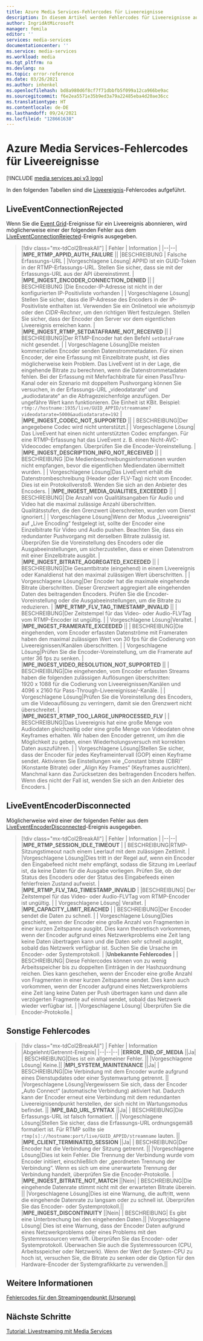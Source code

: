 ```yaml
---
title: Azure Media Services-Fehlercodes für Liveereignisse
description: In diesem Artikel werden Fehlercodes für Liveereignisse aufgelistet.
author: IngridAtMicrosoft
manager: femila
editor: ''
services: media-services
documentationcenter: ''
ms.service: media-services
ms.workload: media
ms.tgt_pltfrm: na
ms.devlang: na
ms.topic: error-reference
ms.date: 03/26/2021
ms.author: inhenkel
ms.openlocfilehash: bd8a980d6f8cf7f71dbbfb5f099a12ca966be9ac
ms.sourcegitcommit: f6e2ea5571e35b9ed3a79a22485eba4d20ae36cc
ms.translationtype: HT
ms.contentlocale: de-DE
ms.lasthandoff: 09/24/2021
ms.locfileid: "128661638"
---
```

# <a name="media-services-live-event-error-codes"></a>Azure Media Services-Fehlercodes für Liveereignisse

[!INCLUDE [media services api v3 logo](./includes/v3-hr.md)]

In den folgenden Tabellen sind die [Liveereignis](live-event-outputs-concept.md)-Fehlercodes aufgeführt.

## <a name="liveeventconnectionrejected"></a>LiveEventConnectionRejected

Wenn Sie die [Event Grid](../../event-grid/index.yml)-Ereignisse für ein Liveereignis abonnieren, wird möglicherweise einer der folgenden Fehler aus dem [LiveEventConnectionRejected](monitoring/media-services-event-schemas.md\#liveeventconnectionrejected)-Ereignis ausgegeben.
> [!div class="mx-tdCol2BreakAll"]
>| Fehler | Information |
>|--|--|
>|**MPE_RTMP_APPID_AUTH_FAILURE** ||
>|BESCHREIBUNG | Falsche Erfassungs-URL |
>|Vorgeschlagene Lösung| APPID ist ein GUID-Token in der RTMP-Erfassungs-URL. Stellen Sie sicher, dass sie mit der Erfassungs-URL aus der API übereinstimmt. |
>|**MPE_INGEST_ENCODER_CONNECTION_DENIED** ||
>| BESCHREIBUNG |Die Encoder-IP-Adresse ist nicht in der konfigurierten IP-Positivliste vorhanden |
>| Vorgeschlagene Lösung| Stellen Sie sicher, dass die IP-Adresse des Encoders in der IP-Positivliste enthalten ist. Verwenden Sie ein Onlinetool wie *whoismyip* oder den *CIDR-Rechner*, um den richtigen Wert festzulegen.  Stellen Sie sicher, dass der Encoder den Server vor dem eigentlichen Liveereignis erreichen kann. |
>|**MPE_INGEST_RTMP_SETDATAFRAME_NOT_RECEIVED** ||
>| BESCHREIBUNG|Der RTMP-Encoder hat den Befehl `setDataFrame` nicht gesendet. |
>| Vorgeschlagene Lösung|Die meisten kommerziellen Encoder senden Datenstrommetadaten. Für einen Encoder, der eine Erfassung mit Einzelbitrate pusht, ist dies möglicherweise kein Problem. Das LiveEvent ist in der Lage, die eingehende Bitrate zu berechnen, wenn die Datenstrommetadaten fehlen.  Bei der Erfassung mit Mehrfachbitrate für einen PassThru-Kanal oder ein Szenario mit doppeltem Pushvorgang können Sie versuchen, in der Erfassungs-URL „videodatarate“ und „audiodatarate“ an die Abfragezeichenfolge anzufügen. Der ungefähre Wert kann funktionieren. Die Einheit ist KBit. Beispiel: `rtmp://hostname:1935/live/GUID_APPID/streamname?videodatarate=5000&audiodatarate=192` |
>|**MPE_INGEST_CODEC_NOT_SUPPORTED** ||
>| BESCHREIBUNG|Der angegebene Codec wird nicht unterstützt.|
>| Vorgeschlagene Lösung| Das LiveEvent hat einen nicht unterstützten Codec empfangen. Für eine RTMP-Erfassung hat das LiveEvent z. B. einen Nicht-AVC-Videocodec empfangen.  Überprüfen Sie die Encoder-Voreinstellung. |
>|**MPE_INGEST_DESCRIPTION_INFO_NOT_RECEIVED** ||
>| BESCHREIBUNG |Die Medienbeschreibungsinformationen wurden nicht empfangen, bevor die eigentlichen Mediendaten übermittelt wurden. |
>| Vorgeschlagene Lösung|Das LiveEvent erhält die Datenstrombeschreibung (Header oder FLV-Tag) nicht vom Encoder. Dies ist ein Protokollverstoß. Wenden Sie sich an den Anbieter des Encoders. |
>|**MPE_INGEST_MEDIA_QUALITIES_EXCEEDED** ||
>| BESCHREIBUNG| Die Anzahl von Qualitätsangaben für Audio und Video hat die maximal zulässige Anzahl überschritten. Qualitätsstufen, die den Grenzwert überschreiten, wurden vom Dienst ignoriert.|
>| Vorgeschlagene Lösung|Wenn der Modus „Liveereignis“ auf „Live Encoding“ festgelegt ist, sollte der Encoder eine Einzelbitrate für Video und Audio pushen.  Beachten Sie, dass ein redundanter Pushvorgang mit derselben Bitrate zulässig ist. Überprüfen Sie die Voreinstellung des Encoders oder die Ausgabeeinstellungen, um sicherzustellen, dass er einen Datenstrom mit einer Einzelbitrate ausgibt. |
>|**MPE_INGEST_BITRATE_AGGREGATED_EXCEEDED** ||
>| BESCHREIBUNG|Die Gesamtbitrate (eingehend) in einem Liveereignis oder Kanaldienst hat den maximal zulässigen Wert überschritten. |
>| Vorgeschlagene Lösung|Der Encoder hat die maximale eingehende Bitrate überschritten. Dieser Grenzwert aggregiert alle eingehenden Daten des beitragenden Encoders. Prüfen Sie die Encoder-Voreinstellung oder die Ausgabeeinstellungen, um die Bitrate zu reduzieren. |
>|**MPE_RTMP_FLV_TAG_TIMESTAMP_INVALID** ||
>| BESCHREIBUNG|Der Zeitstempel für das Video- oder Audio-FLVTag vom RTMP-Encoder ist ungültig. |
>| Vorgeschlagene Lösung|Veraltet. |
>|**MPE_INGEST_FRAMERATE_EXCEEDED** ||
>| BESCHREIBUNG|Die eingehenden, vom Encoder erfassten Datenströme mit Frameraten haben den maximal zulässigen Wert von 30 fps für die Codierung von Liveereignissen/Kanälen überschritten. |
>| Vorgeschlagene Lösung|Prüfen Sie die Encoder-Voreinstellung, um die Framerate auf unter 36 fps zu senken. |
>|**MPE_INGEST_VIDEO_RESOLUTION_NOT_SUPPORTED** ||
>| BESCHREIBUNG|Die eingehenden, vom Encoder erfassten Streams haben die folgenden zulässigen Auflösungen überschritten: 1920 x 1088 für die Codierung von Liveereignissen/Kanälen und 4096 x 2160 für Pass-Through-Liveereignisse/-Kanäle. |
>| Vorgeschlagene Lösung|Prüfen Sie die Voreinstellung des Encoders, um die Videoauflösung zu verringern, damit sie den Grenzwert nicht überschreitet. |
>|**MPE_INGEST_RTMP_TOO_LARGE_UNPROCESSED_FLV** |
>| BESCHREIBUNG|Das Liveereignis hat eine große Menge von Audiodaten gleichzeitig oder eine große Menge von Videodaten ohne Keyframes erhalten. Wir haben den Encoder getrennt, um ihm die Möglichkeit zu geben, einen Wiederholungsversuch mit korrekten Daten auszuführen. |
>| Vorgeschlagene Lösung|Stellen Sie sicher, dass der Encoder für jedes Keyframeintervall (GOP) einen Keyframe sendet.  Aktivieren Sie Einstellungen wie „Constant bitrate (CBR)“ (Konstante Bitrate) oder „Align Key Frames“ (Keyframes ausrichten). Manchmal kann das Zurücksetzen des beitragenden Encoders helfen. Wenn dies nicht der Fall ist, wenden Sie sich an den Anbieter des Encoders. |

## <a name="liveeventencoderdisconnected"></a>LiveEventEncoderDisconnected

Möglicherweise wird einer der folgenden Fehler aus dem [LiveEventEncoderDisconnected](monitoring/media-services-event-schemas.md\#liveeventencoderdisconnected)-Ereignis ausgegeben.

> [!div class="mx-tdCol2BreakAll"]
>| Fehler | Information |
>|--|--|
>|**MPE_RTMP_SESSION_IDLE_TIMEOUT** |
>| BESCHREIBUNG|RTMP-Sitzungstimeout nach einem Leerlauf mit dem zulässigen Zeitlimit. |
>|Vorgeschlagene Lösung|Dies tritt in der Regel auf, wenn ein Encoder den Eingabefeed nicht mehr empfängt, sodass die Sitzung im Leerlauf ist, da keine Daten für die Ausgabe vorliegen. Prüfen Sie, ob der Status des Encoders oder der Status des Eingabefeeds einen fehlerfreien Zustand aufweist. |
>|**MPE_RTMP_FLV_TAG_TIMESTAMP_INVALID** |
>|BESCHREIBUNG| Der Zeitstempel für das Video- oder Audio-FLVTag vom RTMP-Encoder ist ungültig. |
>| Vorgeschlagene Lösung| Veraltet. |
>|**MPE_CAPACITY_LIMIT_REACHED** |
>| BESCHREIBUNG|Der Encoder sendet die Daten zu schnell. |
>| Vorgeschlagene Lösung|Dies geschieht, wenn der Encoder eine große Anzahl von Fragmenten in einer kurzen Zeitspanne ausgibt.  Dies kann theoretisch vorkommen, wenn der Encoder aufgrund eines Netzwerkproblems eine Zeit lang keine Daten übertragen kann und die Daten sehr schnell ausgibt, sobald das Netzwerk verfügbar ist. Suchen Sie die Ursache im Encoder- oder Systemprotokoll. |
>|**Unbekannte Fehlercodes** |
>| BESCHREIBUNG| Diese Fehlercodes können von zu wenig Arbeitsspeicher bis zu doppelten Einträgen in der Hashzuordnung reichen. Dies kann geschehen, wenn der Encoder eine große Anzahl von Fragmenten in einer kurzen Zeitspanne sendet.  Dies kann auch vorkommen, wenn der Encoder aufgrund eines Netzwerkproblems eine Zeit lang keine Daten per Push übertragen kann und dann alle verzögerten Fragmente auf einmal sendet, sobald das Netzwerk wieder verfügbar ist. |
>|Vorgeschlagene Lösung| Überprüfen Sie die Encoder-Protokolle.|

## <a name="other-error-codes"></a>Sonstige Fehlercodes

> [!div class="mx-tdCol2BreakAll"]
>| Fehler | Information |Abgelehnt/Getrennt-Ereignis|
>|--|--|--|
>|**ERROR_END_OF_MEDIA** ||Ja|
>| BESCHREIBUNG|Dies ist ein allgemeiner Fehler. ||
>|Vorgeschlagene Lösung| Keine.||
>|**MPI_SYSTEM_MAINTENANCE** ||Ja|
>| BESCHREIBUNG|Die Verbindung mit dem Encoder wurde aufgrund eines Dienstupdates oder einer Systemwartung getrennt. ||
>|Vorgeschlagene Lösung|Vergewissern Sie sich, dass der Encoder „Auto Connect“ (automatische Verbindung) aktiviert hat. Dadurch kann der Encoder erneut eine Verbindung mit dem redundanten Liveereignisendpunkt herstellen, der sich nicht im Wartungsmodus befindet. ||
>|**MPE_BAD_URL_SYNTAX** ||Ja|
>| BESCHREIBUNG|Die Erfassungs-URL ist falsch formatiert. ||
>|Vorgeschlagene Lösung|Stellen Sie sicher, dass die Erfassungs-URL ordnungsgemäß formatiert ist. Für RTMP sollte sie `rtmp[s]://hostname:port/live/GUID_APPID/streamname` lauten. ||
>|**MPE_CLIENT_TERMINATED_SESSION** ||Ja|
>| BESCHREIBUNG|Der Encoder hat die Verbindung der Sitzung getrennt.  ||
>|Vorgeschlagene Lösung|Dies ist kein Fehler. Die Trennung der Verbindung wurde vom Encoder initiiert, einschließlich der „geordneten Trennung der Verbindung“. Wenn es sich um eine unerwartete Trennung der Verbindung handelt, überprüfen Sie die Encoder-Protokolle. |
>|**MPE_INGEST_BITRATE_NOT_MATCH** ||Nein|
>| BESCHREIBUNG|Die eingehende Datenrate stimmt nicht mit der erwarteten Bitrate überein. ||
>|Vorgeschlagene Lösung|Dies ist eine Warnung, die auftritt, wenn die eingehende Datenrate zu langsam oder zu schnell ist. Überprüfen Sie das Encoder- oder Systemprotokoll.||
>|**MPE_INGEST_DISCONTINUITY** ||Nein|
>| BESCHREIBUNG| Es gibt eine Unterbrechung bei den eingehenden Daten.||
>|Vorgeschlagene Lösung| Dies ist eine Warnung, dass der Encoder Daten aufgrund eines Netzwerkproblems oder eines Problems mit den Systemressourcen verwirft. Überprüfen Sie das Encoder- oder Systemprotokoll. Überwachen Sie auch die Systemressourcen (CPU, Arbeitsspeicher oder Netzwerk). Wenn der Wert der System-CPU zu hoch ist, versuchen Sie, die Bitrate zu senken oder die Option für den Hardware-Encoder der Systemgrafikkarte zu verwenden.||

## <a name="see-also"></a>Weitere Informationen

[Fehlercodes für den Streamingendpunkt (Ursprung)](stream-streaming-endpoint-error-codes-reference.md)

## <a name="next-steps"></a>Nächste Schritte

[Tutorial: Livestreaming mit Media Services](stream-live-tutorial-with-api.md)
